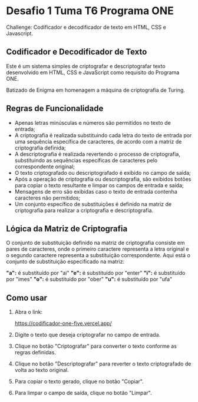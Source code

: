 # Desafio 1 Tuma T6 Programa ONE 

Challenge: Codificador e decodificador de texto em HTML, CSS e Javascript.

## Codificador e Decodificador de Texto

Este é um sistema simples de criptografar e descriptografar texto desenvolvido em HTML, CSS e JavaScript como requisito do Programa ONE.

Batizado de Enigma em homenagem a máquina de criptografia de Turing.

## Regras de Funcionalidade

- Apenas letras minúsculas e números são permitidos no texto de entrada;
- A criptografia é realizada substituindo cada letra do texto de entrada por uma sequência específica de caracteres, de acordo com a matriz de criptografia definida;
- A descriptografia é realizada revertendo o processo de criptografia, substituindo as sequências específicas de caracteres pelo correspondente original;
- O texto criptografado ou descriptografado é exibido no campo de saída;
- Após a operação de criptografia ou descriptografia, são exibidos botões para copiar o texto resultante e limpar os campos de entrada e saída;
- Mensagens de erro são exibidas caso o texto de entrada contenha caracteres não permitidos;
- Um conjunto específico de substituições é definido na matriz de criptografia para realizar a criptografia e descriptografia.

## Lógica da Matriz de Criptografia

O conjunto de substituição definido na matriz de criptografia consiste em pares de caracteres, onde o primeiro caractere representa a letra original e o segundo caractere representa a substituição correspondente. Aqui está o conjunto de substituição especificado na matriz:

**"a":** é substituído por "ai"
**"e":** é substituído por "enter"
**"i":** é substituído por "imes"
**"o":** é substituído por "ober"
**"u":** é substituído por "ufa"

## Como usar

1. Abra o link:
   
    https://codificador-one-five.vercel.app/
   
2. Digite o texto que deseja criptografar no campo de entrada.
3. Clique no botão "Criptografar" para converter o texto conforme as regras definidas.
4. Clique no botão "Descriptografar" para reverter o texto criptografado de volta ao texto original.
5. Para copiar o texto gerado, clique no botão "Copiar".
6. Para limpar o campo de saída, clique no botão "Limpar".
